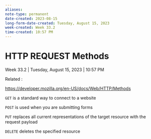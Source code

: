 ```yaml
---
aliases:
note-type: permanent
date-created: 2023-08-15
long-form-date-created: Tuesday, August 15, 2023
week-created: Week 33.2
time-created: 10:57 PM
---
```


# HTTP REQUEST Methods

Week 33.2 | Tuesday, August 15, 2023 | 10:57 PM

Related :

<https://developer.mozilla.org/en-US/docs/Web/HTTP/Methods>

`GET` is a standard way to connect to a website

`POST` is used when you are submitting forms

`PUT` replaces all current representations of the target resource with the request payload

`DELETE` deletes the specified resource
